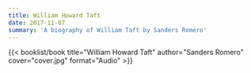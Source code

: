 ```yaml
---
title: William Howard Taft
date: 2017-11-07
summary: 'A biography of William Taft by Sanders Romero'
---
```


{{< booklist/book
title="William Howard Taft"
author="Sanders Romero"
cover="cover.jpg"
format="Audio" >}}
